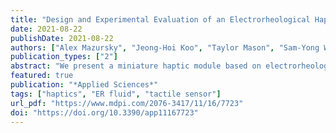 ```yaml
---
title: "Design and Experimental Evaluation of an Electrorheological Haptic Module with Embedded Sensing"
date: 2021-08-22
publishDate: 2021-08-22
authors: ["Alex Mazursky", "Jeong-Hoi Koo", "Taylor Mason", "Sam-Yong Woo", "Tae-Heon Yang"]
publication_types: ["2"]
abstract: "We present a miniature haptic module based on electrorheological ﬂuid, designed for conveying combined stiffness and vibrotactile sensations at a small scale. Haptic feedback is produced through electrorheological ﬂuid’s controllable resistive force and varies with the actuator’s deformation. To demonstrate the proposed actuator’s feedback in realistic applications, a method for measuring the actuator’s deformation must be implemented for active control. To this end, in this study, we incorporate a sensor design based on a bend-sensitive resistive ﬁlm to the ER haptic actuator. The combined actuator and sensor module was tested for its ability to simultaneously actuate and sense the actuator’s state under indentation. The results show that the bend sensor can accurately track the actuator’s displacement over its stroke. Thus, the proposed sensor may enable control of the output resistive force according to displacement, which may lead to more informed and engaging combined kinesthetic and tactile feedback."
featured: true
publication: "*Applied Sciences*"
tags: ["haptics", "ER fluid", "tactile sensor"]
url_pdf: "https://www.mdpi.com/2076-3417/11/16/7723"
doi: "https://doi.org/10.3390/app11167723"
---
```


